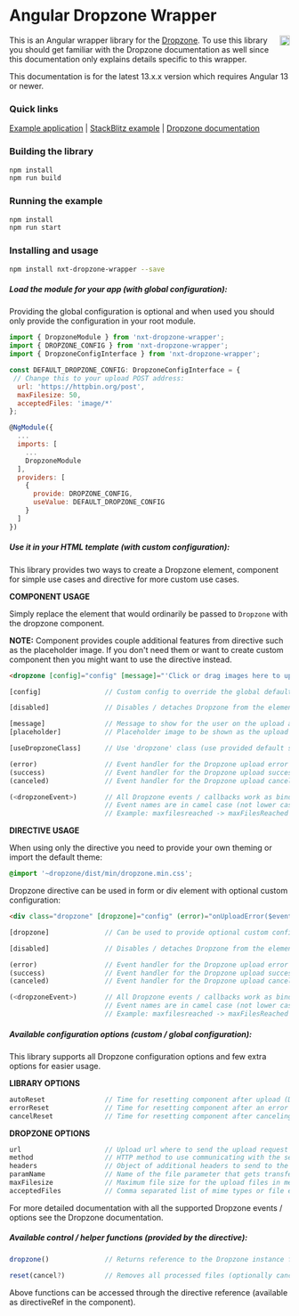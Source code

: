 # Angular Dropzone Wrapper

<a href="https://badge.fury.io/js/nxt-dropzone-wrapper"><img src="https://badge.fury.io/js/nxt-dropzone-wrapper.svg" align="right" alt="npm version" height="18"></a>

This is an Angular wrapper library for the [Dropzone](http://www.dropzonejs.com/). To use this library you should get familiar with the Dropzone documentation as well since this documentation only explains details specific to this wrapper.

This documentation is for the latest 13.x.x version which requires Angular 13 or newer.

### Quick links

[Example application](https://liquid-js.github.io/nxt-dropzone-wrapper/)
 |
[StackBlitz example](https://stackblitz.com/github/Liquid-JS/nxt-dropzone-wrapper/tree/master)
 |
[Dropzone documentation](http://www.dropzonejs.com/#configuration-options)

### Building the library

```bash
npm install
npm run build
```

### Running the example

```bash
npm install
npm run start
```

### Installing and usage

```bash
npm install nxt-dropzone-wrapper --save
```

##### Load the module for your app (with global configuration):

Providing the global configuration is optional and when used you should only provide the configuration in your root module.

```javascript
import { DropzoneModule } from 'nxt-dropzone-wrapper';
import { DROPZONE_CONFIG } from 'nxt-dropzone-wrapper';
import { DropzoneConfigInterface } from 'nxt-dropzone-wrapper';

const DEFAULT_DROPZONE_CONFIG: DropzoneConfigInterface = {
 // Change this to your upload POST address:
  url: 'https://httpbin.org/post',
  maxFilesize: 50,
  acceptedFiles: 'image/*'
};

@NgModule({
  ...
  imports: [
    ...
    DropzoneModule
  ],
  providers: [
    {
      provide: DROPZONE_CONFIG,
      useValue: DEFAULT_DROPZONE_CONFIG
    }
  ]
})
```

##### Use it in your HTML template (with custom configuration):

This library provides two ways to create a Dropzone element, component for simple use cases and directive for more custom use cases.

**COMPONENT USAGE**

Simply replace the element that would ordinarily be passed to `Dropzone` with the dropzone component.

**NOTE:** Component provides couple additional features from directive such as the placeholder image. If you don't need them or want to create custom component then you might want to use the directive instead.

```html
<dropzone [config]="config" [message]="'Click or drag images here to upload'" (error)="onUploadError($event)" (success)="onUploadSuccess($event)"></dropzone>
```

```javascript
[config]                // Custom config to override the global defaults.

[disabled]              // Disables / detaches Dropzone from the element.

[message]               // Message to show for the user on the upload area.
[placeholder]           // Placeholder image to be shown as the upload area.

[useDropzoneClass]      // Use 'dropzone' class (use provided default styles).

(error)                 // Event handler for the Dropzone upload error event.
(success)               // Event handler for the Dropzone upload success event.
(canceled)              // Event handler for the Dropzone upload canceled event.

(<dropzoneEvent>)       // All Dropzone events / callbacks work as bindings.
                        // Event names are in camel case (not lower case).
                        // Example: maxfilesreached -> maxFilesReached
```

**DIRECTIVE USAGE**

When using only the directive you need to provide your own theming or import the default theme:

```css
@import '~dropzone/dist/min/dropzone.min.css';
```

Dropzone directive can be used in form or div element with optional custom configuration:

```html
<div class="dropzone" [dropzone]="config" (error)="onUploadError($event)" (success)="onUploadSuccess($event)"></div>
```

```javascript
[dropzone]              // Can be used to provide optional custom config.

[disabled]              // Disables / detaches Dropzone from the element.

(error)                 // Event handler for the Dropzone upload error event.
(success)               // Event handler for the Dropzone upload success event.
(canceled)              // Event handler for the Dropzone upload canceled event.

(<dropzoneEvent>)       // All Dropzone events / callbacks work as bindings.
                        // Event names are in camel case (not lower case).
                        // Example: maxfilesreached -> maxFilesReached
```

##### Available configuration options (custom / global configuration):

This library supports all Dropzone configuration options and few extra options for easier usage.

**LIBRARY OPTIONS**

```javascript
autoReset               // Time for resetting component after upload (Default: null).
errorReset              // Time for resetting component after an error (Default: null).
cancelReset             // Time for resetting component after canceling (Default: null).
```

**DROPZONE OPTIONS**

```javascript
url                     // Upload url where to send the upload request (Default: '').
method                  // HTTP method to use communicating with the server (Default: 'post').
headers                 // Object of additional headers to send to the server (Default: null).
paramName               // Name of the file parameter that gets transferred (Default: 'file').
maxFilesize             // Maximum file size for the upload files in megabytes (Default: null).
acceptedFiles           // Comma separated list of mime types or file extensions (Default: null).
```

For more detailed documentation with all the supported Dropzone events / options see the Dropzone documentation.

##### Available control / helper functions (provided by the directive):

```javascript
dropzone()              // Returns reference to the Dropzone instance for full API access.

reset(cancel?)          // Removes all processed files (optionally cancels uploads as well).
```

Above functions can be accessed through the directive reference (available as directiveRef in the component).
